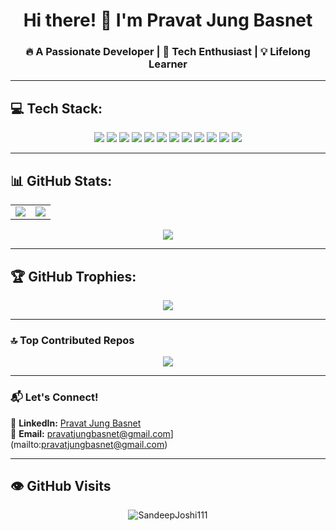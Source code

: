 
<h1 align="center">Hi there! 👋 I'm Pravat Jung Basnet</h1>
<h3 align="center">🔥 A Passionate Developer | 🚀 Tech Enthusiast | 💡 Lifelong Learner</h3>

---

## 💻 Tech Stack:
<p align="center">
  <img src="https://img.shields.io/badge/css3-%231572B6.svg?style=for-the-badge&logo=css3&logoColor=white" />
  <img src="https://img.shields.io/badge/html5-%23E34F26.svg?style=for-the-badge&logo=html5&logoColor=white" />
  <img src="https://img.shields.io/badge/javascript-%23323330.svg?style=for-the-badge&logo=javascript&logoColor=%23F7DF1E" />
  <img src="https://img.shields.io/badge/react-%2320232a.svg?style=for-the-badge&logo=react&logoColor=%2361DAFB" />
  <img src="https://img.shields.io/badge/typescript%20-%23007ACC.svg?&style=for-the-badge&logo=typescript&logoColor=white" />
  <img src="https://img.shields.io/badge/tailwindcss-%2338B2AC.svg?style=for-the-badge&logo=tailwind-css&logoColor=white" />
  <img src="https://img.shields.io/badge/vercel-%23000000.svg?style=for-the-badge&logo=vercel&logoColor=white" />
  <img src="https://img.shields.io/badge/figma-%23F24E1E.svg?style=for-the-badge&logo=figma&logoColor=white" />
  <img src="https://img.shields.io/badge/notion-%23000000.svg?style=for-the-badge&logo=notion&logoColor=white" />
  <img src="https://img.shields.io/badge/python%20-%2314354C.svg?&style=for-the-badge&logo=python&logoColor=white" />
  <img src="https://img.shields.io/badge/github%20-%23121011.svg?&style=for-the-badge&logo=github&logoColor=white" />
  <img src="https://img.shields.io/badge/firebase%20-%23039BE5.svg?&style=for-the-badge&logo=firebase" />
</p>

---

## 📊 GitHub Stats:
<table align="center">
  <tr>
    <td>
      <img src="https://github-readme-stats.vercel.app/api?username=PravatJungBasnet&theme=dark&hide_border=false&include_all_commits=false&count_private=false"/>
    </td>
    <td>
      <img src="https://github-readme-streak-stats.herokuapp.com/?user=PravatJungBasnet&theme=radical&hide_border=false"/>
    </td>
  </tr>
</table>

<p align="center">
  <img src="https://github-readme-stats.vercel.app/api/top-langs/?username=PravatJungBasnet&theme=dark&hide_border=false&include_all_commits=false&count_private=false&layout=compact"/>
</p>

---

## 🏆 GitHub Trophies:
<p align="center">
  <img src="https://github-profile-trophy.vercel.app/?username=PravatJungBasnet&theme=radical&no-frame=false&no-bg=true&margin-w=4"/>
</p>

---

### 🔝 **Top Contributed Repos**
<p align="center">
  <img src="https://github-contributor-stats.vercel.app/api?username=PravatJungBasnet&limit=5&theme=dark&combine_all_yearly_contributions=true"/>
</p>

---

### 📬 **Let's Connect!**  
💼 **LinkedIn:** [Pravat Jung Basnet](https://www.linkedin.com/in/PravatJungBasnet/)  
📧 **Email:** pravatjungbasnet@gmail.com](mailto:pravatjungbasnet@gmail.com)  

---

## :eye: GitHub Visits
<p align="center">
    <img src="https://count.getloli.com/get/@SandeepJoshi111?theme=rule34" alt="SandeepJoshi111" />
</p>

